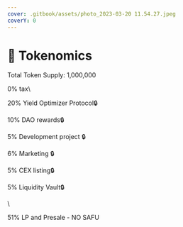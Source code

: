 ```yaml
---
cover: .gitbook/assets/photo_2023-03-20 11.54.27.jpeg
coverY: 0
---
```


# 🔹 Tokenomics

Total Token Supply: 1,000,000

0% tax\


20% Yield Optimizer Protocol🔒

10% DAO rewards🔒

5% Development project 🔒

6% Marketing 🔒

5% CEX listing🔒

5% Liquidity Vault🔒

\


51% LP and Presale - NO SAFU
